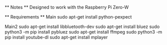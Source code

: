 ** Notes **
Designed to work with the Raspberry Pi Zero-W

** Requirements **
Main
sudo apt-get install python-pexpect

Main2
sudo apt-get install libbluetooth-dev
sudo apt-get install bluez
sudo python3 -m pip install pybluez
sudo apt-get install ffmpeg
sudo python3 -m pip install youtube-dl
sudo apt-get install mplayer

